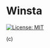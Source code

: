 # Winsta
[![License: MIT](https://img.shields.io/badge/License-MIT-blue.svg)](https://opensource.org/licenses/MIT)

(c)
